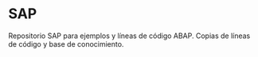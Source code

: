 # SAP

Repositorio SAP para ejemplos y líneas de código ABAP. Copias de líneas de código y base de conocimiento.
